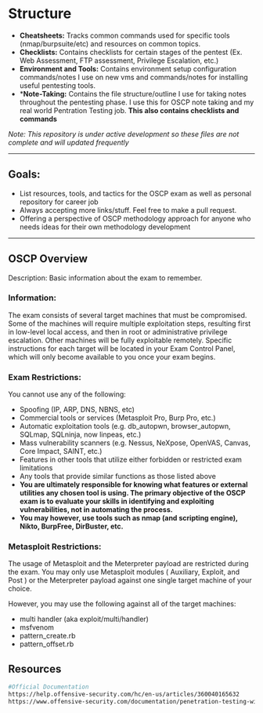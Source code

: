 # Structure
* **Cheatsheets:** Tracks common commands used for specific tools (nmap/burpsuite/etc) and resources on common topics. 
* **Checklists:** Contains checklists for certain stages of the pentest (Ex. Web Assessment, FTP assessment, Privilege Escalation, etc.)
* **Environment and Tools:** Contains environment setup configuration commands/notes I use on new vms and commands/notes for installing useful pentesting tools.
* ***Note-Taking:** Contains the file structure/outline I use for taking notes throughout the pentesting phase. I use this for OSCP note taking and my real world Pentration Testing job. **This also contains checklists and commands**

*Note: This repository is under active development so these files are not complete and will updated frequently*
***

## Goals:
* List resources, tools, and tactics for the OSCP exam as well as personal repository for career job
* Always accepting more links/stuff. Feel free to make a pull request. 
* Offering a perspective of OSCP methodology approach for anyone who needs ideas for their own methodology development
***

## OSCP Overview
Description: Basic information about the exam to remember. 

### Information:
The exam consists of several target machines that must be compromised. Some of the machines will require multiple exploitation steps, resulting first in low-level local access, and then in root or administrative privilege escalation. Other machines will be fully exploitable remotely. Specific instructions for each target will be located in your Exam Control Panel, which will only become available to you once your exam begins.

### Exam Restrictions:
You cannot use any of the following:
* Spoofing (IP, ARP, DNS, NBNS, etc)
* Commercial tools or services (Metasploit Pro, Burp Pro, etc.)
* Automatic exploitation tools (e.g. db_autopwn, browser_autopwn, SQLmap, SQLninja, now linpeas, etc.)
* Mass vulnerability scanners (e.g. Nessus, NeXpose, OpenVAS, Canvas, Core Impact, SAINT, etc.)
* Features in other tools that utilize either forbidden or restricted exam limitations
* Any tools that provide similar functions as those listed above
* **You are ultimately responsible for knowing what features or external utilities any chosen tool is using. The primary objective of the OSCP exam is to evaluate your skills in identifying and exploiting vulnerabilities, not in automating the process.**
* **You may however, use tools such as nmap (and scripting engine), Nikto, BurpFree, DirBuster, etc.** 

### Metasploit Restrictions:
The usage of Metasploit and the Meterpreter payload are restricted during the exam. You may only use Metasploit modules ( Auxiliary, Exploit, and Post ) or the Meterpreter payload against one single target machine of your choice.

However, you may use the following against all of the target machines:
* multi handler (aka exploit/multi/handler)
* msfvenom
* pattern_create.rb
* pattern_offset.rb

## Resources
```bash
#Official Documentation
https://help.offensive-security.com/hc/en-us/articles/360040165632
https://www.offensive-security.com/documentation/penetration-testing-with-kali.pdf
```
